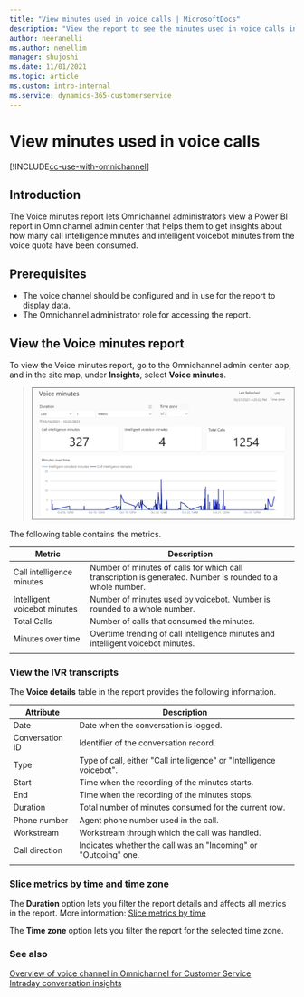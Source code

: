 ```yaml
---
title: "View minutes used in voice calls | MicrosoftDocs"
description: "View the report to see the minutes used in voice calls in Omnichannel for Customer Service."
author: neeranelli
ms.author: nenellim
manager: shujoshi
ms.date: 11/01/2021
ms.topic: article
ms.custom: intro-internal
ms.service: dynamics-365-customerservice
---
```



# View minutes used in voice calls

[!INCLUDE[cc-use-with-omnichannel](../includes/cc-use-with-omnichannel.md)]

## Introduction

The Voice minutes report lets Omnichannel administrators view a Power BI report in Omnichannel admin center that helps them to get insights about how many call intelligence minutes and intelligent voicebot minutes from the voice quota have been consumed.

## Prerequisites

- The voice channel should be configured and in use for the report to display data.
- The Omnichannel administrator role for accessing the report.

## View the Voice minutes report

To view the Voice minutes report, go to the Omnichannel admin center app, and in the site map, under **Insights**, select **Voice minutes**.

> ![The Voice minutes report.](media/voice-minutes-report.png "The Voice minutes report.")

The following table contains the metrics.

|Metric|Description|
|--------|------|
|Call intelligence minutes| Number of minutes of calls for which call transcription is generated. Number is rounded to a whole number.  |
|Intelligent voicebot minutes|Number of minutes used by voicebot. Number is rounded to a whole number.|
|Total Calls|Number of calls that consumed the minutes.|
|Minutes over time|Overtime trending of call intelligence minutes and intelligent voicebot minutes. |
|||

### View the IVR transcripts

The **Voice details** table in the report provides the following information.

|Attribute|Description|
|----|----|
|Date| Date when the conversation is logged.|
|Conversation ID |Identifier of the conversation record.|
|Type|Type of call, either "Call intelligence" or "Intelligence voicebot". |
|Start|Time when the recording of the minutes starts.|
|End|Time when the recording of the minutes stops.|
|Duration|Total number of minutes consumed for the current row.|
|Phone number|Agent phone number used in the call.|
|Workstream| Workstream through which the call was handled.|
|Call direction| Indicates whether the call was an "Incoming" or "Outgoing" one.|
|||

### Slice metrics by time and time zone

The **Duration** option lets you filter the report details and affects all metrics in the report. More information: [Slice metrics by time](intraday-insights-dashboard.md#slice-metrics-by-time)

The **Time zone** option lets you filter the report for the selected time zone.

### See also

[Overview of voice channel in Omnichannel for Customer Service](voice-channel.md)  
[Intraday conversation insights](intraday-conversation-insights.md)  
